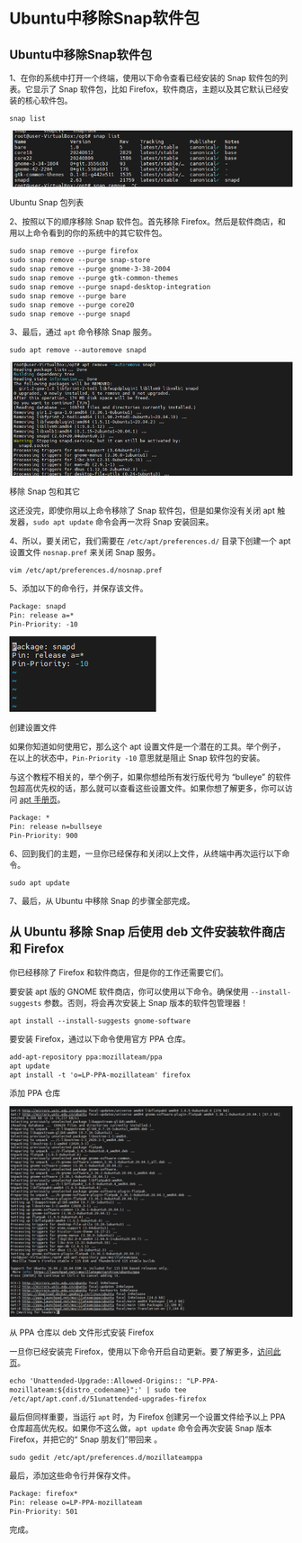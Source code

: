# Ubuntu中移除Snap软件包

## Ubuntu中移除Snap软件包

1、在你的系统中打开一个终端，使用以下命令查看已经安装的 Snap 软件包的列表。它显示了 Snap 软件包，比如 Firefox，软件商店，主题以及其它默认已经安装的核心软件包。

```text
snap list
```

![image-20240902153642327](./Ubuntu中移除Snap软件包.assets/image-20240902153642327.png)

Ubuntu Snap 包列表



2、按照以下的顺序移除 Snap 软件包。首先移除 Firefox。然后是软件商店，和用以上命令看到的你的系统中的其它软件包。

```text
sudo snap remove --purge firefox
sudo snap remove --purge snap-store
sudo snap remove --purge gnome-3-38-2004
sudo snap remove --purge gtk-common-themes
sudo snap remove --purge snapd-desktop-integration
sudo snap remove --purge bare
sudo snap remove --purge core20
sudo snap remove --purge snapd
```

3、最后，通过 `apt` 命令移除 Snap 服务。

```text
sudo apt remove --autoremove snapd
```

![image-20240902153708910](./Ubuntu中移除Snap软件包.assets/image-20240902153708910.png)

移除 Snap 包和其它



这还没完，即使你用以上命令移除了 Snap 软件包，但是如果你没有关闭 apt 触发器，`sudo apt update` 命令会再一次将 Snap 安装回来。

4、所以，要关闭它，我们需要在 `/etc/apt/preferences.d/` 目录下创建一个 apt 设置文件 `nosnap.pref` 来关闭 Snap 服务。

```text
vim /etc/apt/preferences.d/nosnap.pref
```

5、添加以下的命令行，并保存该文件。

```text
Package: snapd
Pin: release a=*
Pin-Priority: -10
```

![image-20240902153731295](./Ubuntu中移除Snap软件包.assets/image-20240902153731295.png)

创建设置文件



如果你知道如何使用它，那么这个 apt 设置文件是一个潜在的工具。举个例子，在以上的状态中，`Pin-Priority -10` 意思就是阻止 Snap 软件包的安装。

与这个教程不相关的，举个例子，如果你想给所有发行版代号为 “bulleye” 的软件包超高优先权的话，那么就可以查看这些设置文件。如果你想了解更多，你可以访问 [apt 手册页](https://manpages.ubuntu.com/manpages/focal/man5/apt_preferences.5.html)。

```text
Package: *
Pin: release n=bullseye
Pin-Priority: 900
```

6、回到我们的主题，一旦你已经保存和关闭以上文件，从终端中再次运行以下命令。

```text
sudo apt update
```

7、最后，从 Ubuntu 中移除 Snap 的步骤全部完成。

## 从 Ubuntu 移除 Snap 后使用 deb 文件安装软件商店和 Firefox

你已经移除了 Firefox 和软件商店，但是你的工作还需要它们。

要安装 apt 版的 GNOME 软件商店，你可以使用以下命令。确保使用 `--install-suggests` 参数。否则，将会再次安装上 Snap 版本的软件包管理器！

```text
apt install --install-suggests gnome-software
```

要安装 Firefox，通过以下命令使用官方 PPA 仓库。

```text
add-apt-repository ppa:mozillateam/ppa
apt update
apt install -t 'o=LP-PPA-mozillateam' firefox

```

添加 PPA 仓库

![image-20240902153857180](./Ubuntu中移除Snap软件包.assets/image-20240902153857180.png)



从 PPA 仓库以 deb 文件形式安装 Firefox



一旦你已经安装完 Firefox，使用以下命令开启自动更新。要了解更多，[访问此页](https://www.debugpoint.com/2021/09/remove-firefox-snap-ubuntu/)。

```text
echo 'Unattended-Upgrade::Allowed-Origins:: "LP-PPA-mozillateam:${distro_codename}";' | sudo tee /etc/apt/apt.conf.d/51unattended-upgrades-firefox
```

最后但同样重要，当运行 `apt` 时，为 Firefox 创建另一个设置文件给予以上 PPA 仓库超高优先权。如果你不这么做，`apt update` 命令会再次安装 Snap 版本 Firefox，并把它的“ Snap 朋友们”带回来    。

```text
sudo gedit /etc/apt/preferences.d/mozillateamppa
```

最后，添加这些命令行并保存文件。

```text
Package: firefox*
Pin: release o=LP-PPA-mozillateam
Pin-Priority: 501
```

完成。